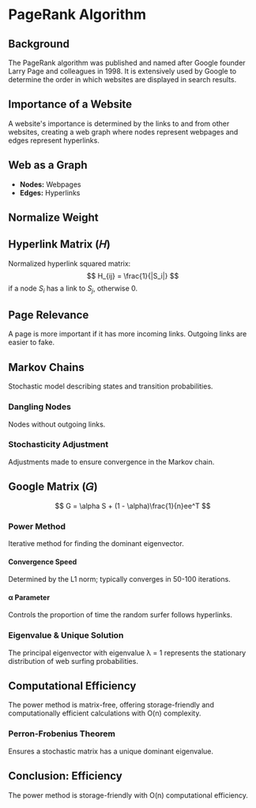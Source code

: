 # PageRank Algorithm

## Background
The PageRank algorithm was published and named after Google founder Larry Page and colleagues in 1998. It is extensively used by Google to determine the order in which websites are displayed in search results.

## Importance of a Website
A website's importance is determined by the links to and from other websites, creating a web graph where nodes represent webpages and edges represent hyperlinks.

## Web as a Graph
- **Nodes:** Webpages
- **Edges:** Hyperlinks

## Normalize Weight



## Hyperlink Matrix (𝐻)
Normalized hyperlink squared matrix:
$$ H_{ij} = \frac{1}{|S_i|} $$ if a node $S_i$ has a link to $S_j$, otherwise 0.

## Page Relevance
A page is more important if it has more incoming links. Outgoing links are easier to fake.

## Markov Chains
Stochastic model describing states and transition probabilities.

### Dangling Nodes
Nodes without outgoing links.

### Stochasticity Adjustment
Adjustments made to ensure convergence in the Markov chain.

## Google Matrix (𝐺)
$$ G = \alpha S + (1 - \alpha)\frac{1}{n}ee^T $$

### Power Method
Iterative method for finding the dominant eigenvector.

#### Convergence Speed
Determined by the L1 norm; typically converges in 50-100 iterations.

#### α Parameter
Controls the proportion of time the random surfer follows hyperlinks.

### Eigenvalue & Unique Solution
The principal eigenvector with eigenvalue λ = 1 represents the stationary distribution of web surfing probabilities.

## Computational Efficiency
The power method is matrix-free, offering storage-friendly and computationally efficient calculations with O(n) complexity.

### Perron-Frobenius Theorem
Ensures a stochastic matrix has a unique dominant eigenvalue.

## Conclusion: Efficiency
The power method is storage-friendly with O(n) computational efficiency.
